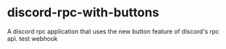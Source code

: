 # discord-rpc-with-buttons
A discord rpc application that uses the new button feature of discord's rpc api.
test webhook
